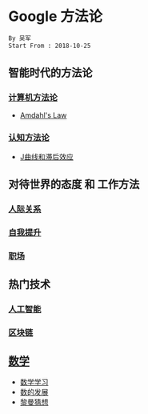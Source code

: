 # Google 方法论 
```md
By 吴军
Start From : 2018-10-25
```

## 智能时代的方法论
### [计算机方法论](computer/README.md)
* [Amdahl's Law](computer/Amdahl.md)

### [认知方法论](cognitive/README.md)
* [J曲线和滞后效应](cognitive/histeresis-effect.md)

## 对待世界的态度 和 工作方法
### [人际关系](interpersonal-relationships/interpersonal-relationships.md)
### [自我提升]()
### [职场]()

## 热门技术
### [人工智能]()

### [区块链]()

## [数学](mathematics.md)
* [数学学习](math/math_study.md)
* [数的发展](math/number_development.md)
* [黎曼猜想](math/riemann-hypothesis.md)
